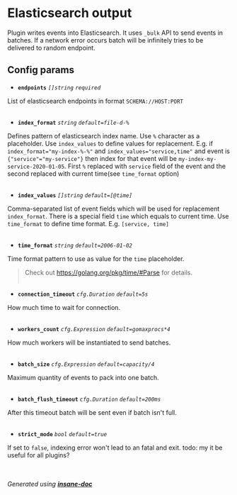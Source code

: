 # Elasticsearch output
Plugin writes events into Elasticsearch. It uses `_bulk` API to send events in batches.
If a network error occurs batch will be infinitely tries to be delivered to random endpoint.

## Config params
- **`endpoints`** *`[]string`*   *`required`*  

List of elasticsearch endpoints in format `SCHEMA://HOST:PORT`
<br><br>

- **`index_format`** *`string`*  *`default=file-d-%`*   

Defines pattern of elasticsearch index name. Use `%` character as a placeholder. Use `index_values` to define values for replacement.
E.g. if `index_format="my-index-%-%"` and `index_values="service,time"` and event is `{"service"="my-service"}`
then index for that event will be `my-index-my-service-2020-01-05`. First `%` replaced with `service` field of the event and the second
replaced with current time(see `time_format` option)
<br><br>

- **`index_values`** *`[]string`*  *`default=[@time]`*   

Comma-separated list of event fields which will be used for replacement `index_format`.
There is a special field `time` which equals to current time. Use `time_format` to define time format.
E.g. `[service, time]`
<br><br>

- **`time_format`** *`string`*  *`default=2006-01-02`*   

Time format pattern to use as value for the `time` placeholder.
> Check out https://golang.org/pkg/time/#Parse for details.
<br><br>

- **`connection_timeout`** *`cfg.Duration`*  *`default=5s`*   

How much time to wait for connection.
<br><br>

- **`workers_count`** *`cfg.Expression`*  *`default=gomaxprocs*4`*   

How much workers will be instantiated to send batches.
<br><br>

- **`batch_size`** *`cfg.Expression`*  *`default=capacity/4`*   

Maximum quantity of events to pack into one batch.
<br><br>

- **`batch_flush_timeout`** *`cfg.Duration`*  *`default=200ms`*   

After this timeout batch will be sent even if batch isn't full.
<br><br>

- **`strict_mode`** *`bool`*  *`default=true`*   

If set to `false`, indexing error won't lead to an fatal and exit.
todo: my it be useful for all plugins?
<br><br>


<br>*Generated using [__insane-doc__](https://github.com/vitkovskii/insane-doc)*